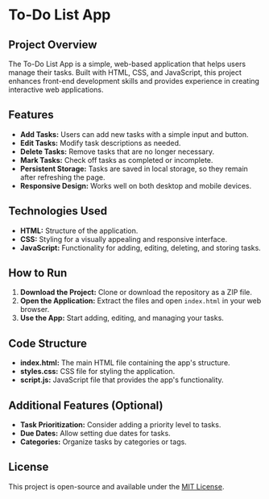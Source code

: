 # To-Do List App

## Project Overview

The To-Do List App is a simple, web-based application that helps users manage their tasks. Built with HTML, CSS, and JavaScript, this project enhances front-end development skills and provides experience in creating interactive web applications.

## Features

- **Add Tasks:** Users can add new tasks with a simple input and button.
- **Edit Tasks:** Modify task descriptions as needed.
- **Delete Tasks:** Remove tasks that are no longer necessary.
- **Mark Tasks:** Check off tasks as completed or incomplete.
- **Persistent Storage:** Tasks are saved in local storage, so they remain after refreshing the page.
- **Responsive Design:** Works well on both desktop and mobile devices.

## Technologies Used

- **HTML:** Structure of the application.
- **CSS:** Styling for a visually appealing and responsive interface.
- **JavaScript:** Functionality for adding, editing, deleting, and storing tasks.

## How to Run

1. **Download the Project:** Clone or download the repository as a ZIP file.
2. **Open the Application:** Extract the files and open `index.html` in your web browser.
3. **Use the App:** Start adding, editing, and managing your tasks.

## Code Structure

- **index.html:** The main HTML file containing the app's structure.
- **styles.css:** CSS file for styling the application.
- **script.js:** JavaScript file that provides the app's functionality.

## Additional Features (Optional)

- **Task Prioritization:** Consider adding a priority level to tasks.
- **Due Dates:** Allow setting due dates for tasks.
- **Categories:** Organize tasks by categories or tags.

## License

This project is open-source and available under the [MIT License](LICENSE).
